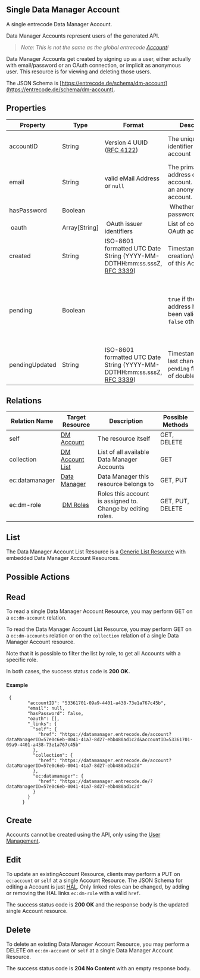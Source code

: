 ## Single Data Manager Account

A single entrecode Data Manager Account.

Data Manager Accounts represent users of the generated API.

> _Note: This is not the same as the global entrecode [Account](./account/)!_

Data Manager Accounts get created by signing up as a user, either actually with email/password or an OAuth connection, or implicit as anonymous user.
This resource is for viewing and deleting those users.

The JSON Schema is [https://entrecode.de/schema/dm-account](https://entrecode.de/schema/dm-account).

## Properties

| Property       | Type          | Format                                                                                                        | Description                                                                      | Writable                                                                   |
| -------------- | ------------- | ------------------------------------------------------------------------------------------------------------- | -------------------------------------------------------------------------------- | -------------------------------------------------------------------------- |
| accountID      | String        | Version 4 UUID ([RFC 4122](http://tools.ietf.org/html/rfc4122))                                               | The unique identifier for a account                                              | No. Gets generated on creation.                                            |
| email          | String        | valid eMail Address or `null`                                                                                 | The primary eMail address of the account. If `null`, it is an anonymous account. | No                                                                         |
| hasPassword    | Boolean       |                                                                                                               |  Whether or not a password is set                                                |  No                                                                        |
|  oauth         | Array[String] |  OAuth issuer identifiers                                                                                     | List of connected OAuth accounts                                                 | No                                                                         |
| created        | String        | ISO-8601 formatted UTC Date String (YYYY-MM-DDTHH:mm:ss.sssZ, [RFC 3339](http://tools.ietf.org/html/rfc3339)) | Timestamp of the creation/registration of this Account                           | No. Gets written on creation.                                              |
| pending        | Boolean       |                                                                                                               | `true` if the email address has not yet been validated, `false` otherwise.       | No. Gets written when the user clicks on the link in the validation email. |
| pendingUpdated | String        | ISO-8601 formatted UTC Date String (YYYY-MM-DDTHH:mm:ss.sssZ, [RFC 3339](http://tools.ietf.org/html/rfc3339)) | Timestamp of the last change of the `pending` flag (time of double opt in)       | No. Gets written when `pending` changes.                                   |

## Relations

| Relation Name  | Target Resource                | Description                                                 | Possible Methods |
| -------------- | ------------------------------ | ----------------------------------------------------------- | ---------------- |
| self           | [DM Account](#)                | The resource itself                                         | GET, DELETE      |
| collection     | [DM Account List](#list)       | List of all available Data Manager Accounts                 | GET              |
| ec:datamanager | [Data Manager](./datamanager/) | Data Manager this resource belongs to                       | GET, PUT         |
| ec:dm-role     |  [DM Roles](./dm-role/)        | Roles this account is assigned to. Change by editing roles. | GET, PUT, DELETE |

## List

The Data Manager Account List Resource is a [Generic List Resource](/#generic-list-resources) with embedded Data Manager Account Resources.

## Possible Actions

## Read

To read a single Data Manager Account Resource, you may perform GET on a `ec:dm-account` relation.

To read the Data Manager Account List Resource, you may perform GET on a `ec:dm-accounts` relation or on the `collection` relation of a single Data Manager Account resource.

Note that it is possible to filter the list by role, to get all Accounts with a specific role.

In both cases, the success status code is **200 OK.**

#### Example

```
 {
        "accountID": "53361701-09a9-4401-a438-73e1a767c45b",
        "email": null,
        "hasPassword": false,
        "oauth": [],
        "_links": {
          "self": {
            "href": "https://datamanager.entrecode.de/account?dataManagerID=57e0c6eb-0041-41a7-8d27-ebb480ad1c2d&accountID=53361701-09a9-4401-a438-73e1a767c45b"
          },
          "collection": {
            "href": "https://datamanager.entrecode.de/account?dataManagerID=57e0c6eb-0041-41a7-8d27-ebb480ad1c2d"
          },
          "ec:datamanager": {
            "href": "https://datamanager.entrecode.de/?dataManagerID=57e0c6eb-0041-41a7-8d27-ebb480ad1c2d"
          }
        }
      }
```

## Create

Accounts cannot be created using the API, only using the [User Management](../data_manager/#user-management).

## Edit

To update an existingAccount Resource, clients may perform a PUT on `ec:account` or `self` at a single Account Resource. The JSON Schema for editing a Account is just [HAL](https://entrecode.de/schema/hal). Only linked roles can be changed, by adding or removing the HAL links `ec:dm-role` with a valid `href`.

The success status code is **200 OK** and the response body is the updated single Account resource.

## Delete

To delete an existing Data Manager Account Resource, you may perform a DELETE on `ec:dm-account` or `self` at a single Data Manager Account Resource.

The success status code is **204 No Content** with an empty response body.
